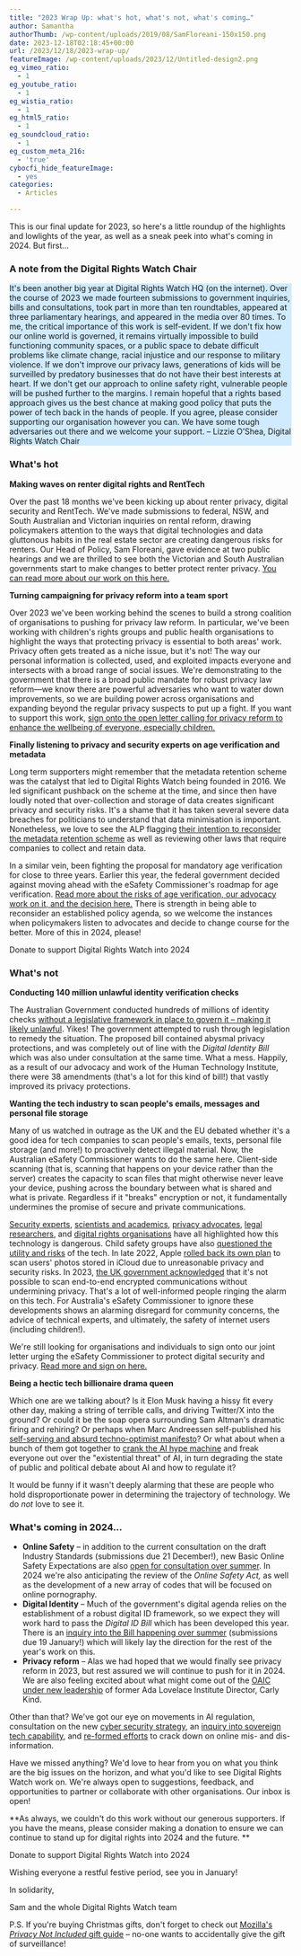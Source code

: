 ```yaml
---
title: "2023 Wrap Up: what's hot, what's not, what's coming…"
author: Samantha
authorThumb: /wp-content/uploads/2019/08/SamFloreani-150x150.png
date: 2023-12-18T02:18:45+00:00
url: /2023/12/18/2023-wrap-up/
featureImage: /wp-content/uploads/2023/12/Untitled-design2.png
eg_vimeo_ratio:
  - 1
eg_youtube_ratio:
  - 1
eg_wistia_ratio:
  - 1
eg_html5_ratio:
  - 1
eg_soundcloud_ratio:
  - 1
eg_custom_meta_216:
  - 'true'
cybocfi_hide_featureImage:
  - yes
categories:
  - Articles

---
```

This is our final update for 2023, so here's a little roundup of the highlights and lowlights of the year, as well as a sneak peek into what's coming in 2024. But first…

### **A note from the Digital Rights Watch Chair**

<p class="has-background" style="background-color:#8dd2fc69">
  It's been another big year at Digital Rights Watch HQ (on the internet). Over the course of 2023 we made fourteen submissions to government inquiries, bills and consultations, took part in more than ten roundtables, appeared at three parliamentary hearings, and appeared in the media over 80 times. To me, the critical importance of this work is self-evident. If we don't fix how our online world is governed, it remains virtually impossible to build functioning community spaces, or a public space to debate difficult problems like climate change, racial injustice and our response to military violence. If we don't improve our privacy laws, generations of kids will be surveilled by predatory businesses that do not have their best interests at heart. If we don't get our approach to online safety right, vulnerable people will be pushed further to the margins. I remain hopeful that a rights based approach gives us the best chance at making good policy that puts the power of tech back in the hands of people. If you agree, please consider supporting our organisation however you can. We have some tough adversaries out there and we welcome your support. &#8211; Lizzie O&#8217;Shea, Digital Rights Watch Chair
</p>

### **What's hot**

**Making waves on renter digital rights and RentTech**

Over the past 18 months we've been kicking up about renter privacy, digital security and RentTech. We've made submissions to federal, NSW, and South Australian and Victorian inquiries on rental reform, drawing policymakers attention to the ways that digital technologies and data gluttonous habits in the real estate sector are creating dangerous risks for renters. Our Head of Policy, Sam Floreani, gave evidence at two public hearings and we are thrilled to see both the Victorian and South Australian governments start to make changes to better protect renter privacy. [You can read more about our work on this here.][1]

**Turning campaigning for privacy reform into a team sport**

Over 2023 we've been working behind the scenes to build a strong coalition of organisations to pushing for privacy law reform. In particular, we've been working with children's rights groups and public health organisations to highlight the ways that protecting privacy is essential to both areas' work. Privacy often gets treated as a niche issue, but it's not! The way our personal information is collected, used, and exploited impacts everyone and intersects with a broad range of social issues. We're demonstrating to the government that there is a broad public mandate for robust privacy law reform—we know there are powerful adversaries who want to water down improvements, so we are building power across organisations and expanding beyond the regular privacy suspects to put up a fight. If you want to support this work, [sign onto the open letter calling for privacy reform to enhance the wellbeing of everyone, especially children.][2]

**Finally listening to privacy and security experts on age verification and metadata**

Long term supporters might remember that the metadata retention scheme was the catalyst that led to Digital Rights Watch being founded in 2016. We led significant pushback on the scheme at the time, and since then have loudly noted that over-collection and storage of data creates significant privacy and security risks. It's a shame that it has taken several severe data breaches for politicians to understand that data minimisation is important. Nonetheless, we love to see the ALP flagging [their intention to reconsider the metadata retention scheme][3] as well as reviewing other laws that require companies to collect and retain data.

In a similar vein, been fighting the proposal for mandatory age verification for close to three years. Earlier this year, the federal government decided against moving ahead with the eSafety Commissioner's roadmap for age verification. [Read more about the risks of age verification, our advocacy work on it, and the decision here.][4] There is strength in being able to reconsider an established policy agenda, so we welcome the instances when policymakers listen to advocates and decide to change course for the better. More of this in 2024, please!

<div class="wp-block-buttons is-content-justification-center is-layout-flex wp-container-core-buttons-layout-10 wp-block-buttons-is-layout-flex">
  <div class="wp-block-button is-style-fill">
    <a class="wp-block-button__link has-vivid-cyan-blue-background-color has-background wp-element-button">Donate to support Digital Rights Watch into 2024</a>
  </div>
</div>

### **What's not**

**Conducting 140 million unlawful identity verification checks**

The Australian Government conducted hundreds of millions of identity checks [without a legislative framework in place to govern it &#8211; making it likely unlawful][5]. Yikes! The government attempted to rush through legislation to remedy the situation. The proposed bill contained abysmal privacy protections, and was completely out of line with the _Digital Identity Bill_ which was also under consultation at the same time. What a mess. Happily, as a result of our advocacy and work of the Human Technology Institute, there were 38 amendments (that's a lot for this kind of bill!) that vastly improved its privacy protections.

**Wanting the tech industry to scan people's emails, messages and personal file storage**

Many of us watched in outrage as the UK and the EU debated whether it's a good idea for tech companies to scan people's emails, texts, personal file storage (and more!) to proactively detect illegal material. Now, the Australian eSafety Commissioner wants to do the same here. Client-side scanning (that is, scanning that happens on your device rather than the server) creates the capacity to scan files that might otherwise never leave your device, pushing across the boundary between what is shared and what is private. Regardless if it "breaks" encryption or not, it fundamentally undermines the promise of secure and private communications.

[Security experts][6], [scientists and academics][7], [privacy advocates][8], [legal researchers][9], and [digital rights organisations][10] have all highlighted how this technology is dangerous. Child safety groups have also [questioned the utility and risks][11] of the tech. In late 2022, Apple [rolled back its own plan][12] to scan users' photos stored in iCloud due to unreasonable privacy and security risks. In 2023, [the UK government acknowledged][13] that it's not possible to scan end-to-end encrypted communications without undermining privacy. That's a lot of well-informed people ringing the alarm on this tech. For Australia's eSafety Commissioner to ignore these developments shows an alarming disregard for community concerns, the advice of technical experts, and ultimately, the safety of internet users (including children!).

We're still looking for organisations and individuals to sign onto our joint letter urging the eSafety Commissioner to protect digital security and privacy. [Read more and sign on here.][14]

**Being a hectic tech billionaire drama queen**

Which one are we talking about? Is it Elon Musk having a hissy fit every other day, making a string of terrible calls, and driving Twitter/X into the ground? Or could it be the soap opera surrounding Sam Altman's dramatic firing and rehiring? Or perhaps when Marc Andreessen self-published his [self-serving and absurd techno-optimist manifesto][15]? Or what about when a bunch of them got together to [crank the AI hype machine][16] and freak everyone out over the "existential threat" of AI, in turn degrading the state of public and political debate about AI and how to regulate it?

It would be funny if it wasn't deeply alarming that these are people who hold disproportionate power in determining the trajectory of technology. We do _not_ love to see it.

### **What's coming in 2024…**

  * **Online Safety** &#8211; in addition to the current consultation on the draft Industry Standards (submissions due 21 December!), new Basic Online Safety Expectations are also [open for consultation over summer][17]. In 2024 we're also anticipating the review of the _Online Safety Act,_ as well as the development of a new array of codes that will be focused on online pornography.
  * **Digital Identity** &#8211; Much of the government's digital agenda relies on the establishment of a robust digital ID framework, so we expect they will work hard to pass the _Digital ID Bill_ which has been developed this year. There is an [inquiry into the Bill happening over summer][18] (submissions due 19 January!) which will likely lay the direction for the rest of the year's work on this.
  * **Privacy reform** &#8211; Alas we had hoped that we would finally see privacy reform in 2023, but rest assured we will continue to push for it in 2024. We are also feeling excited about what might come out of the [OAIC under new leadership][19] of former Ada Lovelace Institute Director, Carly Kind.

Other than that? We've got our eye on movements in AI regulation, consultation on the new [cyber security strategy][20], an [inquiry into sovereign tech capability][21], and [re-formed efforts][21] to crack down on online mis- and dis-information.

Have we missed anything? We'd love to hear from you on what you think are the big issues on the horizon, and what you'd like to see Digital Rights Watch work on. We're always open to suggestions, feedback, and opportunities to partner or collaborate with other organisations. Our inbox is open!

**As always, we couldn't do this work without our generous supporters. If you have the means, please consider making a donation to ensure we can continue to stand up for digital rights into 2024 and the future. **

<div class="wp-block-buttons is-content-justification-center is-layout-flex wp-container-core-buttons-layout-11 wp-block-buttons-is-layout-flex">
  <div class="wp-block-button is-style-fill">
    <a class="wp-block-button__link has-vivid-cyan-blue-background-color has-background wp-element-button">Donate to support Digital Rights Watch into 2024</a>
  </div>
</div>

Wishing everyone a restful festive period, see you in January!

In solidarity,

Sam and the whole Digital Rights Watch team

P.S. If you're buying Christmas gifts, don't forget to check out [Mozilla's _Privacy Not Included_ gift guide][22] &#8211; no-one wants to accidentally give the gift of surveillance!

 [1]: https://digitalrightswatch.org.au/2023/08/07/renttech/
 [2]: https://actionnetwork.org/petitions/parents-for-privacy-reform
 [3]: https://www.theguardian.com/australia-news/2023/nov/22/labor-mandatory-data-retention-laws-companies-hacks-cyber-security-strategy
 [4]: https://digitalrightswatch.org.au/2023/08/31/campaign-win-against-age-verification/?link_id=1&can_id=2af2e058014cede074b65017aa9a247b&source=email-breaking-campaign-win-against-age-verification&email_referrer=&email_subject=breaking-campaign-win-against-age-verification
 [5]: https://www.theguardian.com/australia-news/2023/oct/31/hundreds-of-millions-of-australian-identity-checks-may-have-been-illegally-conducted-senate-hears
 [6]: https://arxiv.org/abs/2110.07450
 [7]: https://docs.google.com/document/d/13Aeex72MtFBjKhExRTooVMWN9TC-pbH-5LEaAbMF91Y/edit
 [8]: https://www.internetsociety.org/resources/doc/2020/fact-sheet-client-side-scanning/
 [9]: https://www.europarl.europa.eu/RegData/etudes/STUD/2023/740248/EPRS_STU(2023)740248_EN.pdf
 [10]: https://www.eff.org/deeplinks/2019/11/why-adding-client-side-scanning-breaks-end-end-encryption
 [11]: https://home.crin.org/readlistenwatch/stories/privacy-and-protection
 [12]: https://www.wired.com/story/apple-csam-scanning-heat-initiative-letter/?link_id=10&can_id=2af2e058014cede074b65017aa9a247b&source=email-encryption-battles-openai-drama-and-metadata-retention&email_referrer=&email_subject=encryption-battles-openai-drama-and-metadata-retention
 [13]: https://www.wired.com/story/britain-admits-defeat-online-safety-bill-encryption/?link_id=11&can_id=2af2e058014cede074b65017aa9a247b&source=email-encryption-battles-openai-drama-and-metadata-retention&email_referrer=&email_subject=encryption-battles-openai-drama-and-metadata-retention
 [14]: https://www.globalencryption.org/2023/12/take-action-sign-the-joint-letter-in-response-to-australian-esafety-proposed-industry-standards-2/
 [15]: https://www.theguardian.com/commentisfree/2023/oct/27/hey-tech-billionaires-if-you-want-to-talk-about-radical-change-lets-abolish-venture-capitalism
 [16]: https://www.theguardian.com/commentisfree/2023/may/31/yes-you-should-be-worried-about-ai-but-matrix-analogies-hide-a-more-insidious-threat
 [17]: https://www.infrastructure.gov.au/have-your-say/online-safety-basic-online-safety-expectations-amendment-determination-2023
 [18]: https://www.aph.gov.au/Parliamentary_Business/Committees/Senate/Economics/DigitalIDBills2023
 [19]: https://www.oaic.gov.au/newsroom/oaic-says-appointment-of-new-commissioners-a-significant-step
 [20]: https://www.homeaffairs.gov.au/reports-and-publications/submissions-and-discussion-papers/2023-2030-australian-cyber-security-strategy-discussion-paper
 [21]: https://www.theguardian.com/australia-news/2023/nov/13/labor-misinformation-bill-objections-freedom-of-speech-religious-freedom
 [22]: https://foundation.mozilla.org/en/privacynotincluded/
